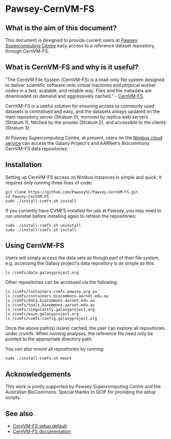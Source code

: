 # Pawsey-CernVM-FS

## What is the aim of this document?

This document is designed to provide current users at [Pawsey Supercomputing Centre](https://pawsey.org.au) easy access to a reference dataset repository, through CernVM-FS.

## What is CernVM-FS and why is it useful?

"The CernVM File System (CernVM-FS) is a read-only file system designed to deliver scientific software onto virtual machines and physical worker nodes in a fast, scalable, and reliable way. Files and file metadata are downloaded on demand and aggressively cached." - [CernVM-FS](https://cvmfs.readthedocs.io/en/stable/cpt-overview.html)

CernVM-FS is a useful solution for ensuring access to commonly used datasets is centralised and easy, and the datasets always updated on the main repository server (Stratum 0), mirrored by replica web servers (Stratum 1), fetched by the proxies (Stratum 2), and accessible to the clients (Stratum 3).

At Pawsey Supercomputing Centre, at present, users on the [Nimbus cloud service](https://pawsey.org.au/systems/nimbus-cloud-service/) can access the Galaxy Project's and AARNet's Biocommons CernVM-FS data repositories.

## Installation

Setting up CernVM-FS access on Nimbus instances is simple and quick. It requires only running three lines of code:

    git clone https://github.com/PawseySC/Pawsey-CernVM-FS.git
    cd Pawsey-CernVM-FS
    sudo ./install-cvmfs.sh install

If you currently have CVMFS installed for use at Pawsey, you may need to run uninstall before installing again to refresh the repositories:

    sudo ./install-cvmfs.sh uninstall
    sudo ./install-cvmfs.sh install

## Using CernVM-FS

Users will simply access the data sets as though part of their file system, e.g. accessing the Galaxy project's data repository is as simple as this:

    ls /cvmfs/data.galaxyproject.org
    
Other repositories can be accessed via the following:

    ls /cvmfs/containers.cvmfs.pawsey.org.au
    ls /cvmfs/containers.biocommons.aarnet.edu.au
    ls /cvmfs/data.biocommons.aarnet.edu.au
    ls /cvmfs/tools.bioommons.aarnet.edu.au
    ls /cvmfs/singularity.galaxyproject.org
    ls /cvmfs/main.galaxyproject.org
    ls /cvmfs/cvmfs-config.galaxyproject.org

Once the above path(s) is(are) cached, the user can explore all repositories under /cvmfs. When running analyses, the reference file need only be pointed to the appropriate directory path.

You can also mount all repositories by running:

    sudo ./install-cvmfs.sh mount

## Acknowledgements

This work is jointly supported by Pawsey Supercomputing Centre and the Australian BioCommons. Special thanks to QCIF for providing the setup scripts.

## See also

- [CernVM-FS setup default](https://github.com/qcif/cvmfs-setup-example)
- [CernVM-FS documentation](https://cvmfs.readthedocs.io/en/stable/)
